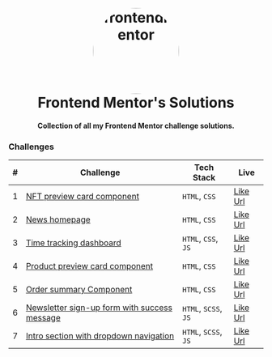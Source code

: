 <h1 align="center">
  <br>
  <img src="https://asset.brandfetch.io/id-7PJzcYu/idDksQWGNy.jpeg" style="border-radius:50%" alt="frontendmentor" width="170">
  <br>
  Frontend Mentor's  Solutions
  <br>
</h1>

<h4 align="center">Collection of all my Frontend Mentor challenge solutions.</h4>

### Challenges

| # | Challenge | Tech Stack | Live
| --- | --- | --- | --- 
| 1 | [NFT preview card component](https://github.com/itsdevdeepak/nft-preview-card-component) | `HTML`, `CSS` |  [Like Url](https://itsdevdeepak.github.io/nft-preview-card-component)
| 2 | [News homepage](https://github.com/itsdevdeepak/nft-preview-card-component) | `HTML`, `CSS` |  [Like Url](https://itsdevdeepak.github.io/news-homepage-main)
| 3 | [Time tracking dashboard](https://github.com/itsdevdeepak/time-tracking-dashboard) | `HTML`, `CSS`, `JS` |  [Like Url](https://itsdevdeepak.github.io/time-tracking-dashboard)
| 4 | [Product preview card component](https://github.com/itsdevdeepak/frontendmentor/tree/main/product-preview-card-component-main) | `HTML`, `CSS` |  [Like Url](https://itsdevdeepak.github.io/frontendmentor/product-preview-card-component-main)
| 5 | [Order summary Component](https://github.com/itsdevdeepak/frontendmentor/tree/main/order-summary-component) | `HTML`, `CSS` |  [Like Url](https://itsdevdeepak.github.io/frontendmentor/order-summary-component)
| 6 | [Newsletter sign-up form with success message](https://github.com/itsdevdeepak/frontendmentor/tree/main/newsletter-sign-up-with-success-message) | `HTML`, `SCSS`, `JS` |  [Like Url](https://itsdevdeepak.github.io/frontendmentor/newsletter-sign-up-with-success-message/)
| 7 | [Intro section with dropdown navigation](https://github.com/itsdevdeepak/frontendmentor/tree/main/intro-section-with-dropdown-navigation) | `HTML`, `SCSS`, `JS` |  [Like Url](https://itsdevdeepak.github.io/frontendmentor/intro-section-with-dropdown-navigation)



